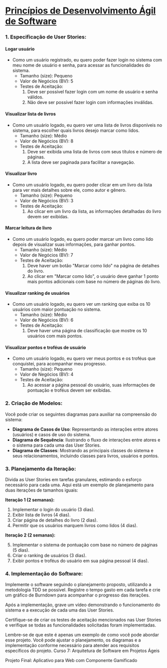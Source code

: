 # [Princípios de Desenvolvimento Ágil de Software](https://www.coursera.org/learn/principios-de-desenvolvimento-agil-de-software)

### 1. Especificação de User Stories:

#### Logar usuário
- Como um usuário registrado, eu quero poder fazer login no sistema com meu nome de usuário e senha, para acessar as funcionalidades do sistema.
  - Tamanho (size): Pequeno
  - Valor de Negócios (BV): 5
  - Testes de Aceitação:
    1. Deve ser possível fazer login com um nome de usuário e senha válidos.
    2. Não deve ser possível fazer login com informações inválidas.
    
#### Visualizar lista de livros
- Como um usuário logado, eu quero ver uma lista de livros disponíveis no sistema, para escolher quais livros desejo marcar como lidos.
  - Tamanho (size): Médio
  - Valor de Negócios (BV): 8
  - Testes de Aceitação:
    1. Deve ser exibida uma lista de livros com seus títulos e número de páginas.
    2. A lista deve ser paginada para facilitar a navegação.
    
#### Visualizar livro
- Como um usuário logado, eu quero poder clicar em um livro da lista para ver mais detalhes sobre ele, como autor e gênero.
  - Tamanho (size): Pequeno
  - Valor de Negócios (BV): 3
  - Testes de Aceitação:
    1. Ao clicar em um livro da lista, as informações detalhadas do livro devem ser exibidas.
    
#### Marcar leitura de livro
- Como um usuário logado, eu quero poder marcar um livro como lido depois de visualizar suas informações, para ganhar pontos.
  - Tamanho (size): Médio
  - Valor de Negócios (BV): 7
  - Testes de Aceitação:
    1. Deve haver um botão "Marcar como lido" na página de detalhes do livro.
    2. Ao clicar em "Marcar como lido", o usuário deve ganhar 1 ponto mais pontos adicionais com base no número de páginas do livro.
    
#### Visualizar ranking de usuários
- Como um usuário logado, eu quero ver um ranking que exiba os 10 usuários com maior pontuação no sistema.
  - Tamanho (size): Médio
  - Valor de Negócios (BV): 6
  - Testes de Aceitação:
    1. Deve haver uma página de classificação que mostre os 10 usuários com mais pontos.
    
#### Visualizar pontos e troféus de usuário
- Como um usuário logado, eu quero ver meus pontos e os troféus que conquistei, para acompanhar meu progresso.
  - Tamanho (size): Pequeno
  - Valor de Negócios (BV): 4
  - Testes de Aceitação:
    1. Ao acessar a página pessoal do usuário, suas informações de pontuação e troféus devem ser exibidas.

### 2. Criação de Modelos:

Você pode criar os seguintes diagramas para auxiliar na compreensão do sistema:

- **Diagrama de Casos de Uso**: Representando as interações entre atores (usuários) e casos de uso do sistema.
- **Diagrama de Sequência**: Ilustrando o fluxo de interações entre atores e o sistema para cada uma das User Stories.
- **Diagrama de Classes**: Mostrando as principais classes do sistema e seus relacionamentos, incluindo classes para livros, usuários e pontos.

### 3. Planejamento da Iteração:

Divida as User Stories em tarefas granulares, estimando o esforço necessário para cada uma. Aqui está um exemplo de planejamento para duas iterações de tamanhos iguais:

**Iteração 1 (2 semanas):**

1. Implementar o login do usuário (3 dias).
2. Exibir lista de livros (4 dias).
3. Criar página de detalhes do livro (2 dias).
4. Permitir que os usuários marquem livros como lidos (4 dias).

**Iteração 2 (2 semanas):**

5. Implementar o sistema de pontuação com base no número de páginas (5 dias).
6. Criar o ranking de usuários (3 dias).
7. Exibir pontos e troféus do usuário em sua página pessoal (4 dias).

### 4. Implementação do Software:

Implemente o software seguindo o planejamento proposto, utilizando a metodologia TDD se possível. Registre o tempo gasto em cada tarefa e crie um gráfico de Burndown para acompanhar o progresso das iterações.

Após a implementação, grave um vídeo demonstrando o funcionamento do sistema e a execução de cada uma das User Stories.

Certifique-se de criar os testes de aceitação mencionados nas User Stories e verifique se todas as funcionalidades solicitadas foram implementadas.

Lembre-se de que este é apenas um exemplo de como você pode abordar esse projeto. Você pode ajustar o planejamento, os diagramas e a implementação conforme necessário para atender aos requisitos específicos do projeto.
Curso 7: Arquitetura de Software em Projetos Ágeis

Projeto Final: Aplicativo para Web com Componente Gamificado
